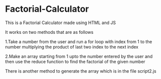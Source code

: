 # Factorial-Calculator
This is a Factorial Calculator made using HTML and JS

It works on two methods that are as follows 


1.Take a number from the user and run a for loop with index from 1 to the number multiplying the product of last two index to the next index 

2.Make an array starting from 1 upto the number entered by the user and then use the reduce function to find the factorial of the given number



There is another method to generate the array which is in the file script2.js